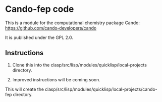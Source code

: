 # Cando-fep code

This is a module for the computational chemistry package Cando:
https://github.com/cando-developers/cando

It is published under the GPL 2.0.


## Instructions

1. Clone this into the clasp/src/lisp/modules/quicklisp/local-projects directory.

2. Improved instructions will be coming soon.


This will create the clasp/src/lisp/modules/quicklisp/local-projects/cando-fep directory.
